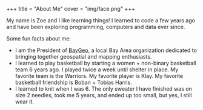 +++
title = "About Me"
cover = "img/face.png"
+++

My name is Zoe and I like learning things! I learned to code a few years ago and have been exploring programming, computers and data ever since. 

Some fun facts about me: 

- I am the President of [BayGeo](https://baygeo.org/), a local Bay Area organization dedicated to bringing together geospatial and mapping enthusiasts. 
- I learned to play basketball by starting a women + non-binary basketball team 6 years ago. I played twice a week until shelter in place. My favorite team is the Warriors. My favorite player is Klay. My favorite basketball friendship is Boban + Tobias Harris. 
- I learned to knit when I was 6. The only sweater I have finished was on size 2 needles, took me 5 years, and ended up too small, but yes, I still wear it. 
